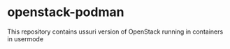 # openstack-podman
This repository contains ussuri version of OpenStack running in containers in usermode

